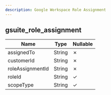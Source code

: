 ```yaml
---
description: Google Workspace Role Assignment
---
```

gsuite_role_assignment
----------------------

| **Name**         | **Type** | **Nullable** |
| ---------------- | -------- | ------------ |
| assignedTo       | String   | &cross;      |
| customerId       | String   | &cross;      |
| roleAssignmentId | String   | &cross;      |
| roleId           | String   | &check;      |
| scopeType        | String   | &check;      |
